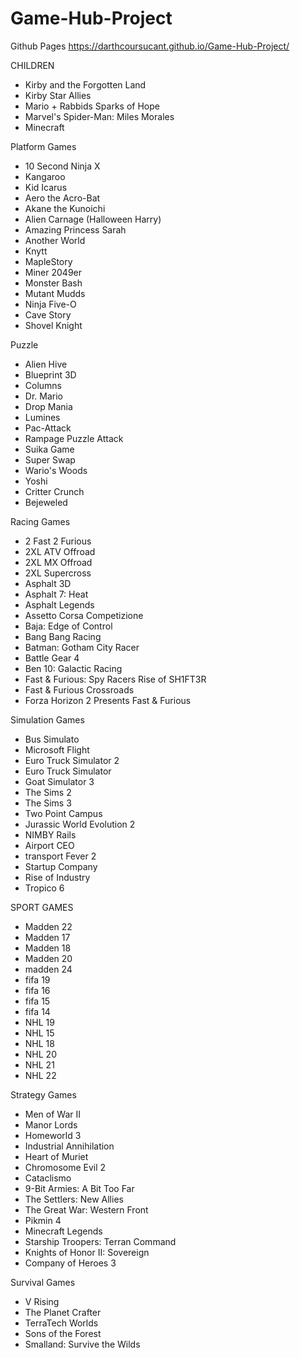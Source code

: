 # Game-Hub-Project

Github Pages
https://darthcoursucant.github.io/Game-Hub-Project/


CHILDREN
- Kirby and the Forgotten Land
- Kirby Star Allies
- Mario + Rabbids Sparks of Hope
- Marvel's Spider-Man: Miles Morales
- Minecraft


Platform Games
- 10 Second Ninja X
- Kangaroo
- Kid Icarus
- Aero the Acro-Bat
- Akane the Kunoichi
- Alien Carnage (Halloween Harry)
- Amazing Princess Sarah
- Another World
- Knytt
- MapleStory
- Miner 2049er
- Monster Bash
- Mutant Mudds
- Ninja Five-O
- Cave Story
- Shovel Knight

Puzzle
- Alien Hive
- Blueprint 3D
- Columns
- Dr. Mario
- Drop Mania
- Lumines
- Pac-Attack
- Rampage Puzzle Attack
- Suika Game
- Super Swap
- Wario's Woods
- Yoshi
- Critter Crunch
- Bejeweled

Racing Games
- 2 Fast 2 Furious
- 2XL ATV Offroad
- 2XL MX Offroad
- 2XL Supercross
- Asphalt 3D
- Asphalt 7: Heat
- Asphalt Legends
- Assetto Corsa Competizione
- Baja: Edge of Control
- Bang Bang Racing
- Batman: Gotham City Racer
- Battle Gear 4
- Ben 10: Galactic Racing
- Fast & Furious: Spy Racers Rise of SH1FT3R
- Fast & Furious Crossroads
- Forza Horizon 2 Presents Fast & Furious

Simulation Games
- Bus Simulato
- Microsoft Flight
- Euro Truck Simulator 2
- Euro Truck Simulator 
- Goat Simulator 3
- The Sims 2
- The Sims 3 
- Two Point Campus
- Jurassic World Evolution 2
- NIMBY Rails
- Airport CEO
- transport Fever 2
- Startup Company
- Rise of Industry
- Tropico 6

SPORT GAMES
- Madden 22
- Madden 17
-  Madden 18
- Madden 20
- madden 24
- fifa 19
-  fifa 16
- fifa 15
- fifa 14
- NHL 19
-  NHL 15 
- NHL 18
- NHL 20
- NHL 21
- NHL 22

Strategy Games
- Men of War II
- Manor Lords
- Homeworld 3
- Industrial Annihilation
- Heart of Muriet
- Chromosome Evil 2
- Cataclismo
- 9-Bit Armies: A Bit Too Far
- The Settlers: New Allies
-	The Great War: Western Front
- Pikmin 4
- Minecraft Legends
- Starship Troopers: Terran Command
- Knights of Honor II: Sovereign
- Company of Heroes 3

Survival Games
- V Rising
- The Planet Crafter
- TerraTech Worlds
- Sons of the Forest
- Smalland: Survive the Wilds